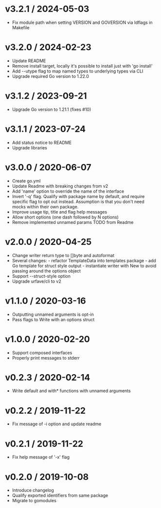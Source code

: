 
v3.2.1 / 2024-05-03
==================

  * Fix module path when setting VERSION and GOVERSION via ldflags in Makefile

v3.2.0 / 2024-02-23
==================

  * Update README
  * Remove install target, locally it's possible to install just with 'go install'
  * Add --utype flag to map named types to underlying types via CLI
  * Upgrade required Go version to 1.22.0

v3.1.2 / 2023-09-21
==================

  * Upgrade Go version to 1.21.1 (fixes #10)

v3.1.1 / 2023-07-24
==================

  * Add status notice to README
  * Upgrade libraries

v3.0.0 / 2020-06-07
==================

  * Create go.yml
  * Update Readme with breaking changes from v2
  * Add 'name' option to override the name of the interface
  * Invert '-q' flag. Qualify with package name by default, and require specific flag to opt out instead. Assumption is that you don't need mocks within their own package.
  * Improve usage tip, title and flag help messages
  * Allow short options (one dash followed by N options)
  * Remove implemented unnamed params TODO from Readme

v2.0.0 / 2020-04-25
==================

  * Change writer return type to []byte and autoformat
  * Several changes: - refactor TemplateData into templates package - add Go template for struct style output - instantiate writer with New to avoid passing around the options object
  * Support --struct-style option
  * Upgrade urfave/cli to v2

v1.1.0 / 2020-03-16
==================

  * Outputting unnamed arguments is opt-in
  * Pass flags to Write with an options struct

v1.0.0 / 2020-02-20
==================

  * Support composed interfaces
  * Properly print messages to stderr

v0.2.3 / 2020-02-14
==================

  * Write default and with* functions with unnamed arguments

v0.2.2 / 2019-11-22
==================

  * Fix message of -i option and update readme

v0.2.1 / 2019-11-22
==================

  * Fix help message of '-x' flag

v0.2.0 / 2019-10-08
==================

  * Introduce changelog
  * Qualify exported identifiers from same package
  * Migrate to gomodules
